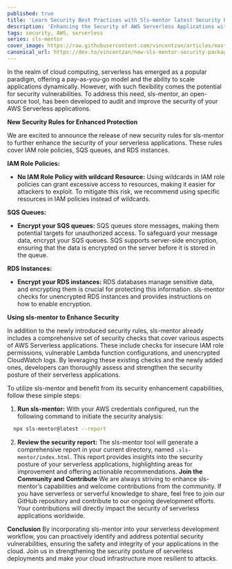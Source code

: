 ```yaml
---
published: true
title: 'Learn Security Best Practices with Sls-mentor latest Security Package'
description: 'Enhancing the Security of AWS Serverless Applications with sls-mentor'
tags: security, AWS, serverless
series: sls-mentor
cover_image: https://raw.githubusercontent.com/vincentzan/articles/master/blog-posts/security-package/assets/cover.jpg
canonical_url: https://dev.to/vincentzan/new-sls-mentor-security-package
---
```


In the realm of cloud computing, serverless has emerged as a popular paradigm, offering a pay-as-you-go model and the ability to scale applications dynamically. However, with such flexibility comes the potential for security vulnerabilities. To address this need, sls-mentor, an open-source tool, has been developed to audit and improve the security of your AWS Serverless applications.

**New Security Rules for Enhanced Protection**

We are excited to announce the release of new security rules for sls-mentor to further enhance the security of your serverless applications. These rules cover IAM role policies, SQS queues, and RDS instances.

**IAM Role Policies:**

- **No IAM Role Policy with wildcard Resource:** Using wildcards in IAM role policies can grant excessive access to resources, making it easier for attackers to exploit. To mitigate this risk, we recommend using specific resources in IAM policies instead of wildcards.

**SQS Queues:**

- **Encrypt your SQS queues:** SQS queues store messages, making them potential targets for unauthorized access. To safeguard your message data, encrypt your SQS queues. SQS supports server-side encryption, ensuring that the data is encrypted on the server before it is stored in the queue.

**RDS Instances:**

- **Encrypt your RDS instances:** RDS databases manage sensitive data, and encrypting them is crucial for protecting this information. sls-mentor checks for unencrypted RDS instances and provides instructions on how to enable encryption.

**Using sls-mentor to Enhance Security**

In addition to the newly introduced security rules, sls-mentor already includes a comprehensive set of security checks that cover various aspects of AWS Serverless applications. These include checks for insecure IAM role permissions, vulnerable Lambda function configurations, and unencrypted CloudWatch logs. By leveraging these existing checks and the newly added ones, developers can thoroughly assess and strengthen the security posture of their serverless applications.

To utilize sls-mentor and benefit from its security enhancement capabilities, follow these simple steps:

1. **Run sls-mentor:** With your AWS credentials configured, run the following command to initiate the security analysis:

```bash
  npx sls-mentor@latest --report
```

2. **Review the security report:** The sls-mentor tool will generate a comprehensive report in your current directory, named `.sls-mentor/index.html`. This report provides insights into the security posture of your serverless applications, highlighting areas for improvement and offering actionable recommendations. **Join the Community and Contribute** We are always striving to enhance sls-mentor’s capabilities and welcome contributions from the community. If you have serverless or serverful knowledge to share, feel free to join our GitHub repository and contribute to our ongoing development efforts. Your contributions will directly impact the security of serverless applications worldwide.

**Conclusion** By incorporating sls-mentor into your serverless development workflow, you can proactively identify and address potential security vulnerabilities, ensuring the safety and integrity of your applications in the cloud. Join us in strengthening the security posture of serverless deployments and make your cloud infrastructure more resilient to attacks.
